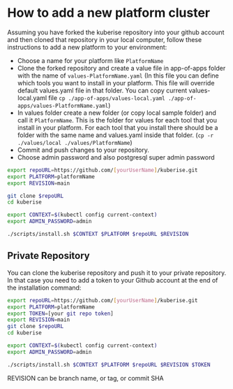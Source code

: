 # How to add a new platform cluster

Assuming you have forked the kuberise repository into your github account and then cloned that repository in your local computer, follow these instructions to add a new platform to your environment:

- Choose a name for your platform like `PlatformName`
- Clone the forked repository and create a value file in app-of-apps folder with the name of `values-PlatformName.yaml` (In this file you can define which tools you want to install in your platform. This file will override default values.yaml file in that folder. You can copy current values-local.yaml file `cp ./app-of-apps/values-local.yaml ./app-of-apps/values-PlatformName.yaml`)
- In values folder create a new folder (or copy local sample folder) and call it `PlatformName`. This is the folder for values for each tool that you install in your platform. For each tool that you install there should be a folder with the same name and values.yaml inside that folder. (`cp -r ./values/local ./values/PlatformName`)
- Commit and push changes to your repository.
- Choose admin password and also postgresql super admin password

```sh
export repoURL=https://github.com/[yourUserName]/kuberise.git
export PLATFORM=platformName
export REVISION=main

git clone $repoURL
cd kuberise

export CONTEXT=$(kubectl config current-context)
export ADMIN_PASSWORD=admin

./scripts/install.sh $CONTEXT $PLATFORM $repoURL $REVISION
```

## Private Repository

You can clone the kuberise repository and push it to your private repository. In that case you need to add a token to your Github account at the end of the installation command:

```sh
export repoURL=https://github.com/[yourUserName]/kuberise.git
export PLATFORM=platformName
export TOKEN=[your git repo token]
export REVISION=main
git clone $repoURL
cd kuberise

export CONTEXT=$(kubectl config current-context)
export ADMIN_PASSWORD=admin

./scripts/install.sh $CONTEXT $PLATFORM $repoURL $REVISION $TOKEN
```

REVISION can be branch name, or tag, or commit SHA
